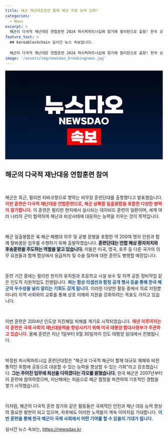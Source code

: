 ```yaml
---
title: 해군 재난대응훈련 통해 해상 치료 능력 강화!
categories:
  - News
excerpt: >
  해군이 다국적 재난대응 연합훈련 2024 퍼시픽파트너십에 참가해 필리핀으로 출항! 한국 상륙함 일출봉함에서 국제적인 인도적 지원과 해상 훈련이 펼쳐진다. 해군의 우수성을 알릴 기회, 놓치지 마세요!
feature_text: >
  ## koreablockchain 실시간 뉴스 속보입니다.

  해군이 다국적 재난대응 연합훈련 2024 퍼시픽파트너십에 참가해 필리핀으로 출항! 한국 상륙함 일출봉함에서 국제적인 인도적 지원과 해상 훈련이 펼쳐진다. 해군의 우수성을 알릴 기회, 놓치지 마세요!
image: '/assets/img/newsdao_breakingnews.jpg'
---
```


<p><img src="/assets/img/newsdao_breakingnews.jpg" alt="koreablockchain 속보" /></p>

<h2 data-ke-size="size26">해군의 다국적 재난대응 연합훈련 참여</h2>

<p data-ke-size="size16">&nbsp;</p>

<p>해군은 최근, 필리핀 타바코항으로 향하는 비무장 훈련단대를 출항했다고 발표했습니다. <b><span style="color: #ee2323;">이번 훈련은 다국적 재난대응 연합훈련으로, 해군 상륙함 일출봉함을 포함한 다양한 병력이 참가합니다.</span></b> 이 훈련은 필리핀 현지에서 실시되는 데이비드 훈련의 일환이며, 세계 여러 나라의 군이 협력하여 재난과 비상사태에 대응하는 능력을 키우는 것이 목적입니다. </p>

<p data-ke-size="size16">&nbsp;</p>

<p>해군 일출봉함은 육·해군·해병대 의무 및 공병 장병을 포함한 약 200여 명의 인원과 함께 탈바꿈된 임무를 수행하기 위해 출발하였습니다. <b><span style="background-color: #21538527;">훈련단대는 연합 해상 환자처치와 후송훈련을 주도하는 역할을 맡고 있습니다.</span></b> 이들은 미국, 영국, 호주 등 다른 국가의 의무 요원들과 함께 함상에서 응급처치 및 수술 절차에 대한 훈련도 병행할 예정입니다. </p>

<p data-ke-size="size16">&nbsp;</p>

<p>훈련 기간 중에는 필리핀 현지의 유치원과 초등학교 시설 보수 및 지역 공원 정비작업 같은 인도적 지원작업도 진행됩니다. <b><span style="color: #1a5490;">쩌는 함상 리셉션과 함정 공개 행사 등을 통해 한국 해군의 우수성을 널리 알리는 기회도 갖게 됩니다.</span></b> 이러한 다양한 활동 중에서 의료 지원뿐 아니라 지역 사회와의 교류를 통해 상호 이해와 지원을 강화하려는 목표도 가지고 있습니다. </p>

<p data-ke-size="size16">&nbsp;</p>

<p>이번 훈련은 2004년 인도양 지진해일 피해를 계기로 시작되었습니다. <b><span style="color: #ee2323;">매년 이루어지는 이 훈련은 국제 사회의 재난대응력을 향상시키기 위해 미국 태평양 함대사령부가 주관하고 있습니다.</span></b> 올해 훈련은 지난 1일부터 9월 30일까지 인도·태평양 일대에서 진행됩니다. </p>

<p data-ke-size="size16">&nbsp;</p>

<p>박정원 퍼시픽파트너십 훈련단대장은 "해군과 다국적 해군이 함께 대규모 재해와 비전통적인 위험에 공동으로 대응할 수 있는 능력을 향상할 수 있는 기회"라고 강조했습니다. <b><span style="background-color: #21538527;">그는 주어진 임무에 최선을 다하겠다는 각오를 밝혔습니다.</span></b> 한국 해군은 2007년부터 이 훈련에 참여하였으며, 지난해에는 처음으로 해군 함정을 파견하여 기초적인 경험을 쌓기 시작했습니다. </p>

<p data-ke-size="size16">&nbsp;</p>

<p>이처럼, 해군의 다국적 훈련 참가와 같은 활동들은 국제적인 안전과 재난 대응 능력 향상의 중요한 발판이 되고 있으며, 차후에도 이러한 노력들이 계속 이어지길 기대합니다. <b><span style="color: #1a5490;">이번 훈련을 통해 한국 해군이 국제 사회에서 어떤 기여를 할 수 있을지 기대가 됩니다.</span></b></p>
실시간 뉴스 속보는, <a href="https://newsdao.kr" rel="dofollow">https://newsdao.kr</a>


